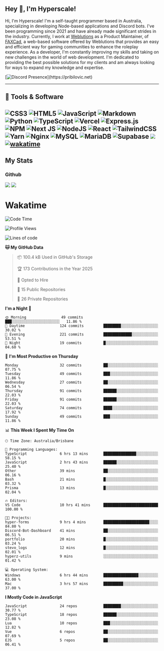 ## Hey 👋, I'm Hyperscale!

Hi, I'm Hyperscale! I'm a self-taught programmer based in Australia, specializing in developing Node-based applications and Discord bots. I've been programming since 2021 and have already made significant strides in the industry. Currently, I work at [Weblutions](https://weblutions.com) as a Product Maintainer, of [FAXCad](https://weblutions.com/store/faxcad), a web-based software offered by Weblutions that provides an easy and efficient way for gaming communities to enhance the roleplay experience. As a developer, I'm constantly improving my skills and taking on new challenges in the world of web development. I'm dedicated to providing the best possible solutions for my clients and am always looking for ways to expand my knowledge and expertise.

[![Discord Presence](https://lanyard.cnrad.dev/api/906061699562475581?=idleMessage=:Just%Chillin%With%My%Kangaroo!)](https://pribilovic.net)

<p align="center">
<a href="https://github.com/Hyperscale1">
</a>
</p>

---
## 🔧 Tools & Software

![CSS3](https://img.shields.io/badge/css3-%231572B6.svg?style=for-the-badge&logo=css3&logoColor=white) ![HTML5](https://img.shields.io/badge/html5-%23E34F26.svg?style=for-the-badge&logo=html5&logoColor=white) ![JavaScript](https://img.shields.io/badge/javascript-%23323330.svg?style=for-the-badge&logo=javascript&logoColor=%23F7DF1E)  ![Markdown](https://img.shields.io/badge/markdown-%23000000.svg?style=for-the-badge&logo=markdown&logoColor=white) ![Python](https://img.shields.io/badge/python-3670A0?style=for-the-badge&logo=python&logoColor=ffdd54) ![TypeScript](https://img.shields.io/badge/typescript-%23007ACC.svg?style=for-the-badge&logo=typescript&logoColor=white) ![Vercel](https://img.shields.io/badge/vercel-%23000000.svg?style=for-the-badge&logo=vercel&logoColor=white) ![Express.js](https://img.shields.io/badge/express.js-%23404d59.svg?style=for-the-badge&logo=express&logoColor=%2361DAFB) ![NPM](https://img.shields.io/badge/NPM-%23000000.svg?style=for-the-badge&logo=npm&logoColor=white) ![Next JS](https://img.shields.io/badge/Next-black?style=for-the-badge&logo=next.js&logoColor=white) ![NodeJS](https://img.shields.io/badge/node.js-6DA55F?style=for-the-badge&logo=node.js&logoColor=white) ![React](https://img.shields.io/badge/react-%2320232a.svg?style=for-the-badge&logo=react&logoColor=%2361DAFB) ![TailwindCSS](https://img.shields.io/badge/tailwindcss-%2338B2AC.svg?style=for-the-badge&logo=tailwind-css&logoColor=white) ![Yarn](https://img.shields.io/badge/yarn-%232C8EBB.svg?style=for-the-badge&logo=yarn&logoColor=white) ![Nginx](https://img.shields.io/badge/nginx-%23009639.svg?style=for-the-badge&logo=nginx&logoColor=white) ![MySQL](https://img.shields.io/badge/mysql-%2300f.svg?style=for-the-badge&logo=mysql&logoColor=white) ![MariaDB](https://img.shields.io/badge/mariadb-%23316192.svg?style=for-the-badge&logo=mariadb&logoColor=white) ![Supabase](https://img.shields.io/badge/Supabase-3ECF8E?style=for-the-badge&logo=supabase&logoColor=white) ![](https://img.shields.io/badge/Ubuntu-E95420?style=for-the-badge&logo=ubuntu&logoColor=white) [![wakatime](https://wakatime.com/badge/user/6e098b16-30e8-493e-bf77-598fafbb912d.svg?style=for-the-badge)](https://wakatime.com/@6e098b16-30e8-493e-bf77-598fafbb912d) 
---
## My Stats

### Github
![](https://github-readme-stats.vercel.app/api?username=Hyperscale1&theme=blue-green)
![](https://github-readme-stats.vercel.app/api/top-langs/?username=Hyperscale1&theme=blue-green)

# Wakatime
<!--START_SECTION:waka-->
![Code Time](http://img.shields.io/badge/Code%20Time-975%20hrs%2032%20mins-blue)

![Profile Views](http://img.shields.io/badge/Profile%20Views-0-blue)

![Lines of code](https://img.shields.io/badge/From%20Hello%20World%20I%27ve%20Written-2.5%20million%20lines%20of%20code-blue)

**🐱 My GitHub Data** 

> 📦 100.4 kB Used in GitHub's Storage 
 > 
> 🏆 173 Contributions in the Year 2025
 > 
> 💼 Opted to Hire
 > 
> 📜 15 Public Repositories 
 > 
> 🔑 26 Private Repositories 
 > 
**I'm a Night 🦉** 

```text
🌞 Morning                49 commits          ███░░░░░░░░░░░░░░░░░░░░░░   11.86 % 
🌆 Daytime                124 commits         ████████░░░░░░░░░░░░░░░░░   30.02 % 
🌃 Evening                221 commits         █████████████░░░░░░░░░░░░   53.51 % 
🌙 Night                  19 commits          █░░░░░░░░░░░░░░░░░░░░░░░░   04.60 % 
```
📅 **I'm Most Productive on Thursday** 

```text
Monday                   32 commits          ██░░░░░░░░░░░░░░░░░░░░░░░   07.75 % 
Tuesday                  49 commits          ███░░░░░░░░░░░░░░░░░░░░░░   11.86 % 
Wednesday                27 commits          ██░░░░░░░░░░░░░░░░░░░░░░░   06.54 % 
Thursday                 91 commits          ██████░░░░░░░░░░░░░░░░░░░   22.03 % 
Friday                   91 commits          ██████░░░░░░░░░░░░░░░░░░░   22.03 % 
Saturday                 74 commits          ████░░░░░░░░░░░░░░░░░░░░░   17.92 % 
Sunday                   49 commits          ███░░░░░░░░░░░░░░░░░░░░░░   11.86 % 
```


📊 **This Week I Spent My Time On** 

```text
🕑︎ Time Zone: Australia/Brisbane

💬 Programming Languages: 
TypeScript               6 hrs 13 mins       ███████████████░░░░░░░░░░   58.15 % 
JavaScript               2 hrs 43 mins       ██████░░░░░░░░░░░░░░░░░░░   25.40 % 
Other                    39 mins             ██░░░░░░░░░░░░░░░░░░░░░░░   06.16 % 
Bash                     21 mins             █░░░░░░░░░░░░░░░░░░░░░░░░   03.32 % 
Prisma                   13 mins             █░░░░░░░░░░░░░░░░░░░░░░░░   02.04 % 

🔥 Editors: 
VS Code                  10 hrs 41 mins      █████████████████████████   100.00 % 

🐱‍💻 Projects: 
hyper-forms              9 hrs 4 mins        █████████████████████░░░░   84.80 % 
Discord-Bot-Dashboard    41 mins             ██░░░░░░░░░░░░░░░░░░░░░░░   06.51 % 
portfolio                20 mins             █░░░░░░░░░░░░░░░░░░░░░░░░   03.24 % 
stevo_logs               12 mins             █░░░░░░░░░░░░░░░░░░░░░░░░   02.01 % 
hyperz-utils             9 mins              ░░░░░░░░░░░░░░░░░░░░░░░░░   01.42 % 

💻 Operating System: 
Windows                  6 hrs 44 mins       ████████████████░░░░░░░░░   63.00 % 
Mac                      3 hrs 57 mins       █████████░░░░░░░░░░░░░░░░   37.00 % 
```

**I Mostly Code in JavaScript** 

```text
JavaScript               24 repos            ████████░░░░░░░░░░░░░░░░░   30.77 % 
TypeScript               18 repos            ██████░░░░░░░░░░░░░░░░░░░   23.08 % 
Lua                      10 repos            ███░░░░░░░░░░░░░░░░░░░░░░   12.82 % 
Vue                      6 repos             ██░░░░░░░░░░░░░░░░░░░░░░░   07.69 % 
EJS                      5 repos             ██░░░░░░░░░░░░░░░░░░░░░░░   06.41 % 
```




<!--END_SECTION:waka-->
